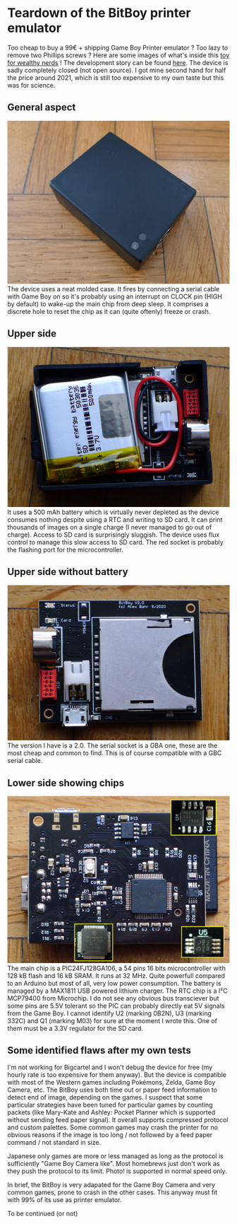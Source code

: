 # Teardown of the BitBoy printer emulator

Too cheap to buy a 99€ + shipping Game Boy Printer emulator ? Too lazy to remove two Phillips screws ? Here are some images of what's inside this [toy for wealthy nerds](https://gameboyphoto.bigcartel.com/) ! The development story can be found [here](/Datasheets/BitBoy_Project_Development_Brief_V2.0.pdf). The device is sadly completely closed (not open source). I got mine second hand for half the price around 2021, which is still too expensive to my own taste but this was for science.

## General aspect
![](/Images/BitBoy_1.png)
The device uses a neat molded case. It fires by connecting a serial cable with Game Boy on so it's probably using an interrupt on CLOCK pin (HIGH by default) to wake-up the main chip from deep sleep. It comprises a discrete hole to reset the chip as it can (quite oftenly) freeze or crash.

## Upper side
![](/Images/BitBoy_2.png)
It uses a 500 mAh battery which is virtually never depleted as the device consumes nothing despite using a RTC and writing to SD card. It can print thousands of images on a single charge (I never managed to go out of charge). Access to SD card is surprisingly sluggish. The device uses flux control to manage this slow access to SD card. The red socket is probably the flashing port for the microcontroller.

## Upper side without battery
![](/Images/BitBoy_3.png)
The version I have is a 2.0. The serial socket is a GBA one, these are the most cheap and common to find. This is of course compatible with a GBC serial cable.

## Lower side showing chips
![](/Images/BitBoy_4.png)
The main chip is a PIC24FJ128GA106, a 54 pins 16 bits microcontroller with 128 kB flash and 16 kB SRAM. It runs at 32 MHz. Quite powerfull compared to an Arduino but most of all, very low power consumption. The battery is managed by a MAX1811 USB powered lithium charger. The RTC chip is a I²C MCP79400 from Microchip. I do not see any obvious bus transciever but some pins are 5.5V tolerant so the PIC can probably directly eat 5V signals from the Game Boy. I cannot identify U2 (marking 0B2N), U3 (marking 332C) and Q1 (marking M03) for sure at the moment I wrote this. One of them must be a 3.3V regulator for the SD card.

## Some identified flaws after my own tests

I'm not working for Bigcartel and I won't debug the device for free (my hourly rate is too expensive for them anyway). But the device is compatible with most of the Western games including Pokémons, Zelda, Game Boy Camera, etc. The BitBoy uses both time out or paper feed information to detect end of image, depending on the games. I suspect that some particular strategies have been tuned for particular games by counting packets (like Mary-Kate and Ashley: Pocket Planner which is supported without sending feed paper signal). It overall supports compressed protocol and custom palettes. Some common games may crash the printer for no obvious reasons if the image is too long / not followed by a feed paper command / not standard in size.

Japanese only games are more or less managed as long as the protocol is sufficiently "Game Boy Camera like". Most homebrews just don't work as they push the protocol to its limit. Photo! is supported in normal speed only.

In brief, the BitBoy is very adapated for the Game Boy Camera and very common games, prone to crash in the other cases. This anyway must fit with 99% of its use as printer emulator.

To be continued (or not)
